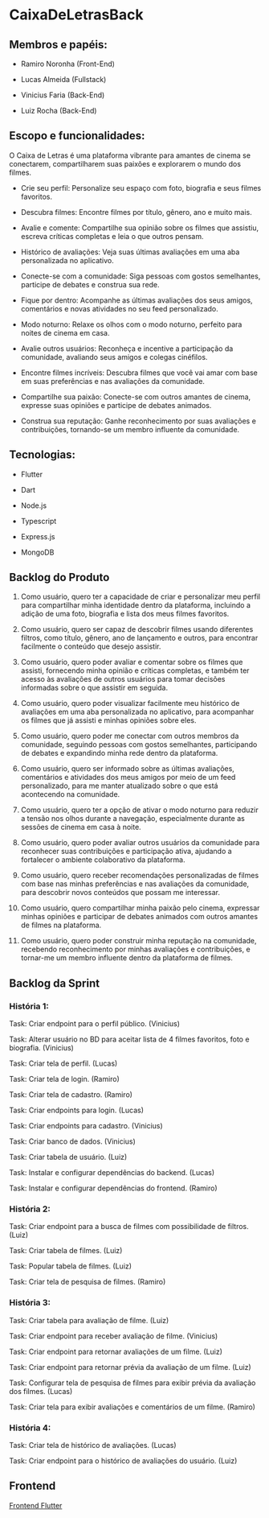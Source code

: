 # CaixaDeLetrasBack

## Membros e papéis:

* Ramiro Noronha (Front-End)

* Lucas Almeida (Fullstack)

* Vinicius Faria (Back-End)

* Luiz Rocha (Back-End)

## Escopo e funcionalidades:

O Caixa de Letras é uma plataforma vibrante para amantes de cinema se conectarem, compartilharem suas paixões e explorarem o mundo dos filmes.

* Crie seu perfil: Personalize seu espaço com foto, biografia e seus filmes favoritos.

* Descubra filmes: Encontre filmes por título, gênero, ano e muito mais.

* Avalie e comente: Compartilhe sua opinião sobre os filmes que assistiu, escreva críticas completas e leia o que outros pensam.

* Histórico de avaliações: Veja suas últimas avaliações em uma aba personalizada no aplicativo.

* Conecte-se com a comunidade: Siga pessoas com gostos semelhantes, participe de debates e construa sua rede.

* Fique por dentro: Acompanhe as últimas avaliações dos seus amigos, comentários e novas atividades no seu feed personalizado.

* Modo noturno: Relaxe os olhos com o modo noturno, perfeito para noites de cinema em casa.

* Avalie outros usuários: Reconheça e incentive a participação da comunidade, avaliando seus amigos e colegas cinéfilos.

* Encontre filmes incríveis: Descubra filmes que você vai amar com base em suas preferências e nas avaliações da comunidade.

* Compartilhe sua paixão: Conecte-se com outros amantes de cinema, expresse suas opiniões e participe de debates animados.

* Construa sua reputação: Ganhe reconhecimento por suas avaliações e contribuições, tornando-se um membro influente da comunidade.

## Tecnologias:

* Flutter

* Dart

* Node.js

* Typescript

* Express.js

* MongoDB

## Backlog do Produto

1. Como usuário, quero ter a capacidade de criar e personalizar meu perfil para compartilhar minha identidade dentro da plataforma, incluindo a adição de uma foto, biografia e lista dos meus filmes favoritos.

2. Como usuário, quero ser capaz de descobrir filmes usando diferentes filtros, como título, gênero, ano de lançamento e outros, para encontrar facilmente o conteúdo que desejo assistir.

3. Como usuário, quero poder avaliar e comentar sobre os filmes que assisti, fornecendo minha opinião e críticas completas, e também ter acesso às avaliações de outros usuários para tomar decisões informadas sobre o que assistir em seguida.

4. Como usuário, quero poder visualizar facilmente meu histórico de avaliações em uma aba personalizada no aplicativo, para acompanhar os filmes que já assisti e minhas opiniões sobre eles.

5. Como usuário, quero poder me conectar com outros membros da comunidade, seguindo pessoas com gostos semelhantes, participando de debates e expandindo minha rede dentro da plataforma.

6. Como usuário, quero ser informado sobre as últimas avaliações, comentários e atividades dos meus amigos por meio de um feed personalizado, para me manter atualizado sobre o que está acontecendo na comunidade.

7. Como usuário, quero ter a opção de ativar o modo noturno para reduzir a tensão nos olhos durante a navegação, especialmente durante as sessões de cinema em casa à noite.

8. Como usuário, quero poder avaliar outros usuários da comunidade para reconhecer suas contribuições e participação ativa, ajudando a fortalecer o ambiente colaborativo da plataforma.

9. Como usuário, quero receber recomendações personalizadas de filmes com base nas minhas preferências e nas avaliações da comunidade, para descobrir novos conteúdos que possam me interessar.

10. Como usuário, quero compartilhar minha paixão pelo cinema, expressar minhas opiniões e participar de debates animados com outros amantes de filmes na plataforma.

11. Como usuário, quero poder construir minha reputação na comunidade, recebendo reconhecimento por minhas avaliações e contribuições, e tornar-me um membro influente dentro da plataforma de filmes.

## Backlog da Sprint

### História 1:

Task: Criar endpoint para o perfil público. (Vinicius)

Task: Alterar usuário no BD para aceitar lista de 4 filmes favoritos, foto e biografia. (Vinicius)

Task: Criar tela de perfil. (Lucas)

Task: Criar tela de login. (Ramiro)

Task: Criar tela de cadastro. (Ramiro)

Task: Criar endpoints para login. (Lucas)

Task: Criar endpoints para cadastro. (Vinicius)

Task: Criar banco de dados. (Vinicius)

Task: Criar tabela de usuário. (Luiz)

Task: Instalar e configurar dependências do backend. (Lucas)

Task: Instalar e configurar dependências do frontend. (Ramiro)

### História 2:

Task: Criar endpoint para a busca de filmes com possibilidade de filtros. (Luiz)

Task: Criar tabela de filmes. (Luiz)

Task: Popular tabela de filmes. (Luiz)

Task: Criar tela de pesquisa de filmes. (Ramiro)

### História 3:

Task: Criar tabela para avaliação de filme. (Luiz)

Task: Criar endpoint para receber avaliação de filme. (Vinicius)

Task: Criar endpoint para retornar avaliações de um filme. (Luiz)

Task: Criar endpoint para retornar prévia da avaliação de um filme. (Luiz)

Task: Configurar tela de pesquisa de filmes para exibir prévia da avaliação dos filmes. (Lucas)

Task: Criar tela para exibir avaliações e comentários de um filme. (Ramiro)

### História 4:

Task: Criar tela de histórico de avaliações. (Lucas)

Task: Criar endpoint para o histórico de avaliações do usuário. (Luiz)


## Frontend
[Frontend Flutter](https://github.com/Lucas-1048/CaixaDeLetrasFront)

